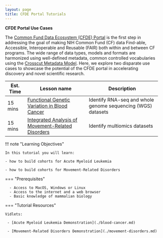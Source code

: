 ```yaml
---
layout: page
title: CFDE Portal Tutorials
---
```


**CFDE Portal Use Cases**

The [Common Fund Data Ecosystem (CFDE) Portal](https://app.nih-cfde.org) is the first step in addressing the goal of making NIH Common Fund (CF) data Find-able, Accessible, Interoperable and Reusable (FAIR) both within and between CF programs. The wide range of data types, models and formats are harmonized using well-defined metadata, common controlled vocabularies using the [Crosscut Metadata Model](https://cfde-published-documentation.readthedocs-hosted.com/en/latest/). Here, we explore two disparate use cases to showcase the potential of the CFDE portal in accelerating discovery and novel scientific research.  

Est. Time | Lesson name | Description
--- | --- | ---
15 mins | [Functional Genetic Variation in Blood Cancer](./blood-cancer.md) | Identify RNA-seq and whole genome sequencing (WGS) datasets
15 mins | [Integrated Analysis of Movement-Related Disorders](./movement-disorders.md) | Identify multiomics datasets

!!! note "Learning Objectives"

    In this tutorial you will learn:

    - how to build cohorts for Acute Myeloid Leukemia

    - how to build cohorts for Movement-Related Disorders

=== "Prerequisites"

      - Access to MacOS, Windows or Linux
      - Access to the internet and a web browser
      - Basic knowledge of mammalian biology


=== "Tutorial Resources"

    Vidlets:

     - [Acute Myeloid Leukemia Demonstration](./blood-cancer.md)

     - [Movement-Related Disorders Demonstration](./movement-disorders.md)
